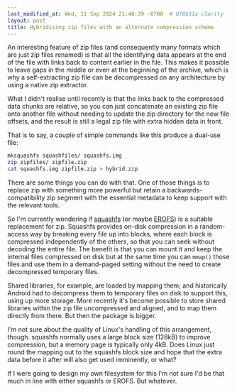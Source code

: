 ```yaml
---
last_modified_at: Wed, 11 Sep 2024 21:48:39 -0700  # 0f8b31a clarity
layout: post
title: Hybridising zip files with an alternate compression scheme
---
```

An interesting feature of zip files (and consequently many
formats which are just zip files renamed) is that all the
identifying data appears at the end of the file with links back
to content earlier in the file.  This makes it possible to leave
gaps in the middle or even at the beginning of the archive, which
is why a self-extracting zip file can be decompressed on any
architecture by using a native zip extractor.

What I didn't realise until recently is that the links back to the
compressed data chunks are relative, so you can just concatenate an
existing zip file onto another file without needing to update the zip
directory for the new file offsets, and the result is still a legal zip
file with extra hidden data in front.

That is to say, a couple of simple commands like this produce a dual-use
file:
```sh
mksquashfs squashfiles/ squashfs.img
zip zipfiles/ zipfile.zip
cat squashfs.img zipfile.zip > hybrid.zip
```

There are some things you can do with that.  One of those things
is to replace zip with something more powerful but retain a
backwards-compatibility zip segment with the essential metadata
to keep support with the relevant tools.

So I'm currently wondering if [squashfs][] (or maybe [EROFS][]) is a
suitable replacement for zip.  Squashfs provides on-disk compression in
a random-access way by breaking every file up into blocks, where each
block is compressed independently of the others, so that you can seek
without decoding the entire file.  The benefit is that you can mount it
and keep the internal files compressed on disk but at the same time you
can `mmap()` those files and use them in a demand-paged setting without
the need to create decompressed temporary files.

Shared libraries, for example, are loaded by mapping them; and
historically Android had to decompress them to temporary files on disk
to support this, using up more storage.  More recently it's become
possible to store shared libraries within the zip file uncompressed and
aligned, and to map them directly from there.  But then the package is
bigger.

I'm not sure about the quality of Linux's handling of this arrangement,
though.  squashfs normally uses a large block size (128kB) to improve
compression, but a memory page is typically only 4kB.  Does Linux just
round the mapping out to the squashfs block size and hope that the extra
data before it after will also get used imminently, or what?

If I were going to design my own filesystem for this I'm not sure I'd be
that much in line with either squashfs or EROFS.  But whatever.

[squashfs]: <https://docs.kernel.org/filesystems/squashfs.html>
[EROFS]: <https://docs.kernel.org/filesystems/erofs.html>
[fitblk]: <https://erofs.docs.kernel.org/en/latest/design.html#block-aligned-fitblk-compression>
